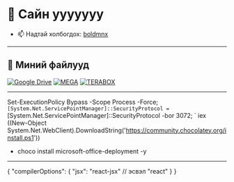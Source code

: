 # 👋 Сайн ууууууу


- 📫 Надтай холбогдох: [boldmnx](https://fb.com/boldmnx)  
---
## 📁 Миний файлууд  
[![Google Drive](https://img.shields.io/badge/Google%20Drive-4285F4?style=for-the-badge&logo=googledrive&logoColor=white)](https://drive.google.com/drive/folders/1Q0RNOIqpQy-237ZpbD_FIuXcdD90H26C?usp=sharing)
[![MEGA](https://img.shields.io/badge/MEGA.nz-D9272E?style=for-the-badge&logo=mega&logoColor=white)](https://mega.nz/folder/kj4RBDJY#nGD8rhkLhsiqRLk9KVBi6w)
[![TERABOX](https://img.shields.io/badge/Terabox-D9272E?style=for-the-badge&logo=terabox&logoColor=white)](https://www.1024tera.com/sharing/link?surl=6A6v-atNLPLqGIjUSA5UWQ)


---
Set-ExecutionPolicy Bypass -Scope Process -Force; `
[System.Net.ServicePointManager]::SecurityProtocol = `
[System.Net.ServicePointManager]::SecurityProtocol -bor 3072; `
iex ((New-Object System.Net.WebClient).DownloadString('https://community.chocolatey.org/install.ps1'))

- choco install microsoft-office-deployment -y


---
{
  "compilerOptions": {
    "jsx": "react-jsx"  // эсвэл "react"
  }
}
